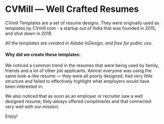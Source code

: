 # CVMill &mdash; Well Crafted Resumes

CVmill Templates are a set of resume designs. They were originally used as templates by CVmill.com - a startup out of India that was founded in 2015, and shut down in 2018.

*All the templates are created in Adobe InDesign, and free for public use.*

#### Why did we create these templates:
We noticed a common trend in the resumes that were being used by family, friends and a lot of other job applicants. Almost everyone was using the same look-a-like resume — they were all poorly designed, had very little structure and failed to effectively highlight what employers would have been interested in.

We also noticed that as soon as an employer or recruiter saw a well designed resume, they always offered compliments and that connected very well with our mission.

Enjoy!
